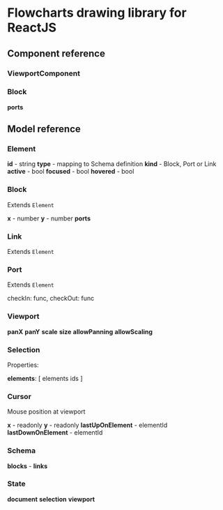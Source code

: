 # Flowcharts drawing library for ReactJS

## Component reference

### ViewportComponent
### Block

**ports**

## Model reference

### Element
 
**id** - string
**type** - mapping to Schema definition
**kind** - Block, Port or Link
**active** - bool
**focused** - bool
**hovered** - bool

### Block

Extends `Element`

**x** - number
**y** - number
**ports** 

### Link

Extends `Element`

### Port

Extends `Element`

checkIn: func,
checkOut: func

### Viewport

**panX**
**panY**
**scale**
**size**
**allowPanning**
**allowScaling**

### Selection

Properties:

**elements**: [ elements ids ]

### Cursor

Mouse position at viewport

**x** - readonly
**y** - readonly
**lastUpOnElement** - elementId
**lastDownOnElement** - elementId

### Schema

**blocks** - 
**links**

### State

**document**
**selection**
**viewport** 
